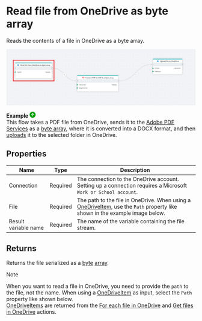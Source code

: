 # Read file from OneDrive as byte array

Reads the contents of a file in OneDrive as a byte array.


![img](../../../../images/flow/OneDriveReadASbyteArray.png)

**Example** ![img](../../../../images/strz.jpg)  
This flow takes a PDF file from OneDrive, sends it to the [Adobe PDF Services](https://opensource.adobe.com/pdftools-sdk-docs/release/latest/index.html) as a [byte array](../adobe/pdf-to-non-pdf-as-byte-array.md), where it is converted into a DOCX format, and then [uploads](upload-file-to-onedrive.md) it to the selected folder in OneDrive.



## Properties

| Name                 | Type     | Description                                                                                                                                                     |
| -------------------- | -------- | --------------------------------------------------------------------------------------------------------------------------------------------------------------- |
| Connection           | Required | The connection to the OneDrive account. Setting up a connection requires a Microsoft `Work or School account`.                                                  |
| File                 | Required | The path to the file in OneDrive. When using a [OneDriveItem](./api-reference/onedrive-item.md), use the `Path` property like shown in the example image below. |
| Result variable name | Required | The name of the variable containing the file stream.                                                                                                            |

## Returns

Returns the file serialized as a [byte](https://learn.microsoft.com/en-us/dotnet/api/system.byte) [array](https://learn.microsoft.com/en-us/dotnet/csharp/language-reference/builtin-types/arrays).

> [!NOTE]
> When you want to read a file in OneDrive, you need to provide the `path` to the file, not the name. When using a [OneDriveItem](./api-reference/onedrive-item.md) as input, select the `Path` property like shown below.  
> [OneDriveItems](./api-reference/onedrive-item.md) are returned from the [For each file in OneDrive](foreach-file-in-onedrive.md) and [Get files in OneDrive](get-files-in-onedrive.md) actions.

